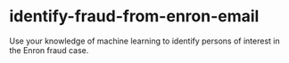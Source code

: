 # identify-fraud-from-enron-email
Use your knowledge of machine learning to identify persons of interest in the Enron fraud case.
